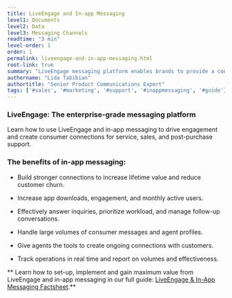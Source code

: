 ```yaml
---
title: LiveEngage and In-app Messaging
level1: Documents
level2: Data
level3: Messaging Channels
readtime: "3 min"
level-order: 1
order: 1
permalink: liveengage-and-in-app-messaging.html
root-link: true
summary: "LiveEngage messaging platform enables brands to provide a continuous connection with consumers, creating the personalized, convenient level of service people expect today — straight to their mobile phone, including in-app messaging (mobile app messaging). "
authorname: "Lida Tabibian"
authortitle: "Senior Product Communications Expert"
tags: ['#sales', '#marketing', '#support', '#inappmessaging', '#guide']
---
```


### LiveEngage: The enterprise-grade messaging platform

Learn how to use LiveEngage and in-app messaging to drive engagement and create consumer connections for service, sales, and post-purchase support.

### The benefits of in-app messaging:

* Build stronger connections to increase lifetime value and reduce customer churn.

* Increase app downloads, engagement, and monthly active users.

* Effectively answer inquiries, prioritize workload, and manage follow-up conversations.

* Handle large volumes of consumer messages and agent profiles.

* Give agents the tools to create ongoing connections with customers.

* Track operations in real time and report on volumes and effectiveness.

** Learn how to set-up, implement and gain maximum value from LiveEngage and in-app messaging in our full guide: [LiveEngage & In-App Messaging Factsheet](http://info.liveperson.com/rs/501-BLE-979/images/In-App-Messaging-Factsheet.pdf).**
